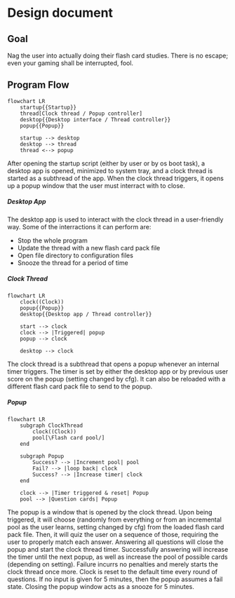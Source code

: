 # Design document
## Goal
Nag the user into actually doing their flash card studies. There is no escape; even your gaming shall be interrupted, fool.

## Program Flow
```mermaid
flowchart LR
    startup{{Startup}}
    thread[Clock thread / Popup controller]
    desktop{{Desktop interface / Thread controller}}
    popup{{Popup}}

    startup --> desktop
    desktop --> thread
    thread <--> popup
```

After opening the startup script (either by user or by os boot task), a desktop app is opened, minimized to system tray, and a clock thread is started as a subthread of the app. When the clock thread triggers, it opens up a popup window that the user must interract with to close.

##### Desktop App
The desktop app is used to interact with the clock thread in a user-friendly way. Some of the interractions it can perform are:
- Stop the whole program
- Update the thread with a new flash card pack file
- Open file directory to configuration files
- Snooze the thread for a period of time

##### Clock Thread
```mermaid
flowchart LR
    clock((Clock))
    popup{{Popup}}
    desktop{{Desktop app / Thread controller}}

    start --> clock
    clock --> |Triggered| popup
    popup --> clock

    desktop --> clock
```

The clock thread is a subthread that opens a popup whenever an internal timer triggers. The timer is set by either the desktop app or by previous user score on the popup (setting changed by cfg). It can also be reloaded with a different flash card pack file to send to the popup.

##### Popup
```mermaid
flowchart LR
    subgraph ClockThread
        clock((Clock))
        pool[\Flash card pool/]
    end

    subgraph Popup
        Success? --> |Increment pool| pool
        Fail? --> |loop back| clock
        Success? --> |Increase timer| clock
    end

    clock --> |Timer triggered & reset| Popup
    pool --> |Question cards| Popup
```

The popup is a window that is opened by the clock thread. Upon being triggered, it will choose (randomly from everything or from an incremental pool as the user learns, setting changed by cfg) from the loaded flash card pack file. Then, it will quiz the user on a sequence of those, requiring the user to properly match each answer. Answering all questions will close the popup and start the clock thread timer. Successfully answering will increase the timer until the next popup, as well as increase the pool of possible cards (depending on setting). Failure incurrs no penalties and merely starts the clock thread once more. Clock is reset to the default time every round of questions.
If no input is given for 5 minutes, then the popup assumes a fail state.
Closing the popup window acts as a snooze for 5 minutes.
